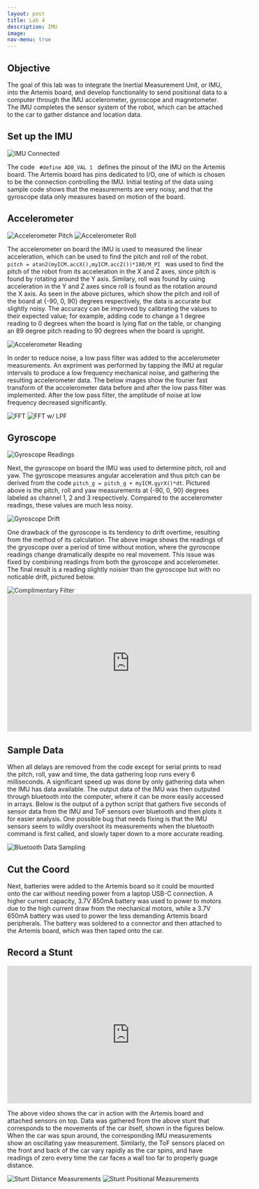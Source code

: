```yaml
---
layout: post
title: Lab 4
description: IMU
image: 
nav-menu: true
---
```

<section id="content">

<h2>Objective</h2>

<p> The goal of this lab was to integrate the Inertial Measurement Unit, or IMU, into the Artemis board, and develop functionality to send positional data to a computer through the IMU accelerometer, gyroscope and magnetometer. The IMU completes the sensor system of the robot, which can be attached to the car to gather distance and location data.
</p>

<h2>Set up the IMU</h2>
<img src="assets/images/lab4/connections.jpg" alt="IMU Connected">
<p> The code <code> #define AD0_VAL 1 </code> defines the pinout of the IMU on the Artemis board. The Artemis board has pins dedicated to I/O, one of which is chosen to be the connection controlling the IMU. Initial testing of the data using sample code shows that the measurements are very noisy, and that the gyroscope data only measures based on motion of the board.
</p>

<h2>Accelerometer</h2>
<img src="assets/images/lab4/acc_pitch.PNG" alt="Accelerometer Pitch">
<img src="assets/images/lab4/acc_roll.PNG" alt="Accelerometer Roll">
<p> The accelerometer on board the IMU is used to measured the linear acceleration, which can be used to find the pitch and roll of the robot. <code> pitch = atan2(myICM.accX(),myICM.accZ())*180/M_PI </code> was used to find the pitch of the robot from its acceleration in the X and Z axes, since pitch is found by rotating around the Y axis. Similary, roll was found by using acceleration in the Y and Z axes since roll is found as the rotation around the X axis. As seen in the above pictures, which show the pitch and roll of the board at {-90, 0, 90} degrees respectively, the data is accurate but slightly noisy. The accuracy can be improved by calibrating the values to their expected value; for example, adding code to change a 1 degree reading to 0 degrees when the board is lying flat on the table, or changing an 89 degree pitch reading to 90 degrees when the board is upright.
</p>
<img src="assets/images/lab4/accelerometer.PNG" alt="Accelerometer Reading">
<p> In order to reduce noise, a low pass filter was added to the accelerometer measurements. An expriment was performed by tapping the IMU at regular intervals to produce a low frequency mechanical noise, and gathering the resulting accelerometer data. The below images show the fourier fast transform of the accelerometer data before and after the low pass filter was implemented. After the low pass filter, the amplitude of noise at low frequency decreased significantly.
</p>
<img src="assets/images/lab4/accelerometer_fft2.PNG" alt="FFT">
<img src="assets/images/lab4/accelerometer_lowpass_fft2.PNG" alt="FFT w/ LPF">

<h2>Gyroscope</h2>
<img src="assets/images/lab4/gyroscope.PNG" alt="Gyroscope Readings">
<p> Next, the gyroscope on board the IMU was used to determine pitch, roll and yaw. The gyroscope measures angular acceleration and thus pitch can be derived from the code <code>pitch_g = pitch_g + myICM.gyrX()*dt</code>. Pictured above is the pitch, roll and yaw measurements at {-90, 0, 90} degrees labeled as channel 1, 2 and 3 respectively. Compared to the accelerometer readings, these values are much less noisy.
</p>
<img src="assets/images/lab4/gyroscope_drift.PNG" alt="Gyroscope Drift">
<p> One drawback of the gyroscope is its tendency to drift overtime, resulting from the method of its calculation. The above image shows the readings of the gryoscope over a period of time without motion, where the gyroscope readings change dramatically despite no real movement. This issue was fixed by combining readings from both the gyroscope and accelerometer. The final result is a reading slightly noisier than the gyroscope but with no noticable drift, pictured below.
</p>
<img src="assets/images/lab4/complimentary_filter.PNG" alt="Complimentary Filter">
<iframe 
    width="560" 
    height="315" 
    src="https://www.youtube.com/embed/_qDvX8RgleI" 
    title="YouTube video player" 
    frameborder="0" 
    allow="accelerometer; autoplay; clipboard-write; encrypted-media; gyroscope; picture-in-picture; web-share" 
    allowfullscreen>
</iframe>

<h2>Sample Data</h2>
<p> When all delays are removed from the code except for serial prints to read the pitch, roll, yaw and time, the data gathering loop runs every 6 milliseconds. A significant speed up was done by only gathering data when the IMU has data available. The output data of the IMU was then outputed through bluetooth into the computer, where it can be more easily accessed in arrays. Below is the output of a python script that gathers five seconds of sensor data from the IMU and ToF sensors over bluetooth and then plots it for easier analysis. One possible bug that needs fixing is that the IMU sensors seem to wildly overshoot its measurements when the bluetooth command is first called, and slowly taper down to a more accurate reading.
</p>
<img src="assets/images/lab4/bluetooth.PNG" alt="Bluetooth Data Sampling">

<h2>Cut the Coord</h2>
<p> Next, batteries were added to the Artemis board so it could be mounted onto the car without needing power from a laptop USB-C connection. A higher current capacity, 3.7V 850mA battery was used to power to motors due to the high current draw from the mechanical motors, while a 3.7V 650mA battery was used to power the less demanding Artemis board peripherals. The battery was soldered to a connector and then attached to the Artemis board, which was then taped onto the car.
</p>

<h2>Record a Stunt</h2>
<iframe 
    width="560" 
    height="315" 
    src="https://www.youtube.com/embed/QbDHp2bLXGw" 
    title="YouTube video player" 
    frameborder="0" 
    allow="accelerometer; autoplay; clipboard-write; encrypted-media; gyroscope; picture-in-picture; web-share" 
    allowfullscreen>
</iframe>
<p> The above video shows the car in action with the Artemis board and attached sensors on top. Data was gathered from the above stunt that corresponds to the movements of the car itself, shown in the figures below. When the car was spun around, the corresponding IMU measurements show an oscillating yaw measurement. Similarly, the ToF sensors placed on the front and back of the car vary rapidly as the car spins, and have readings of zero every time the car faces a wall too far to properly guage distance.
</p>
<img src="assets/images/lab4/stunt1_ToF.PNG" alt="Stunt Distance Measurements">
<img src="assets/images/lab4/stunt1_IMU.PNG" alt="Stunt Positional Measurements">